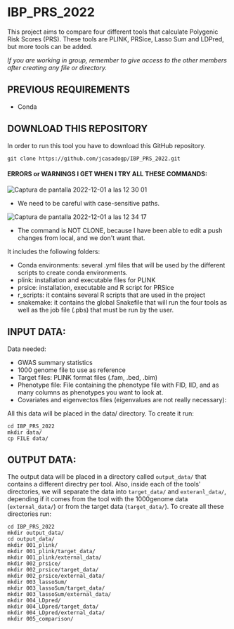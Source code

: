 # IBP_PRS_2022

This project aims to compare four different tools that calculate Polygenic Risk Scores (PRS). These tools are PLINK, PRSice, Lasso Sum and LDPred, but more tools can be added.

_If you are working in group, remember to give access to the other members after creating any file or directory._

## PREVIOUS REQUIREMENTS

* Conda

## DOWNLOAD THIS REPOSITORY

In order to run this tool you have to download this GitHub repository.
```
git clone https://github.com/jcasadogp/IBP_PRS_2022.git
```

#### ERRORS or WARNINGS I GET WHEN I TRY ALL THESE COMMANDS:
![Captura de pantalla 2022-12-01 a las 12 30 01](https://user-images.githubusercontent.com/80517901/205041802-03e42839-e716-4641-a418-c7e6643ef194.png)

* We need to be careful with case-sensitive paths.
 
![Captura de pantalla 2022-12-01 a las 12 34 17](https://user-images.githubusercontent.com/80517901/205042720-ba0a9b6f-1aa9-4590-9637-c694f0f46711.png)

* The command is NOT CLONE, because I have been able to edit a push changes from local, and we don't want that.

It includes the following folders:
* Conda environments: several .yml files that will be used by the different scripts to create conda environments.
* plink: installation and executable files for PLINK
* prsice: installation, executable and R script for PRSice
* r_scripts: it contains several R scripts that are used in the project 
* snakemake: it contains the global Snakefile that will run the four tools as well as the job file (.pbs) that must be run by the user.


## INPUT DATA:

Data needed:

* GWAS summary statistics
* 1000 genome file to use as reference
* Target files: PLINK format files (.fam, .bed, .bim)
* Phenotype file: File containing the phenotype file with FID, IID, and as many columns as phenotypes you want to look at.
* Covariates and eigenvectos files (eigenvalues are not really necessary):

All this data will be placed in the data/ directory. To create it run:

```
cd IBP_PRS_2022
mkdir data/
cp FILE data/
```

## OUTPUT DATA:

The output data will be placed in a directory called ```output_data/``` that contains a different directry per tool. Also, inside each of the tools' directories, we will separate the data into ```target_data/``` and ```exteranl_data/```, depending if it comes from the tool with the 1000genome data (```external_data/```) or from the target data (```target_data/```). To create all these directories run:

```
cd IBP_PRS_2022
mkdir output_data/
cd output_data/
mkdir 001_plink/
mkdir 001_plink/target_data/
mkdir 001_plink/external_data/
mkdir 002_prsice/
mkdir 002_prsice/target_data/
mkdir 002_prsice/external_data/
mkdir 003_lassoSum/
mkdir 003_lassoSum/target_data/
mkdir 003_lassoSum/external_data/
mkdir 004_LDpred/
mkdir 004_LDpred/target_data/
mkdir 004_LDpred/external_data/
mkdir 005_comparison/
```




